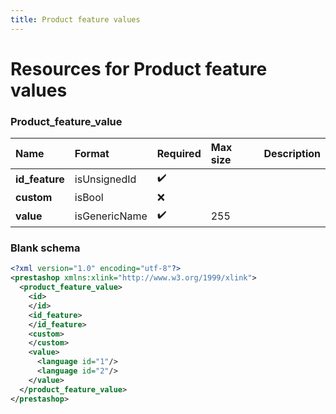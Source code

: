 ```yaml
---
title: Product feature values
---
```


# Resources for Product feature values

### Product_feature_value

|      Name      |    Format     | Required | Max size | Description |
| :------------- | :------------ | :------- | :------- | :---------- |
| **id_feature** | isUnsignedId  | ✔️       |          |             |
| **custom**     | isBool        | ❌        |          |             |
| **value**      | isGenericName | ✔️       | 255      |             |


### Blank schema

```xml
<?xml version="1.0" encoding="utf-8"?>
<prestashop xmlns:xlink="http://www.w3.org/1999/xlink">
  <product_feature_value>
    <id>
    </id>
    <id_feature>
    </id_feature>
    <custom>
    </custom>
    <value>
      <language id="1"/>
      <language id="2"/>
    </value>
  </product_feature_value>
</prestashop>
```


